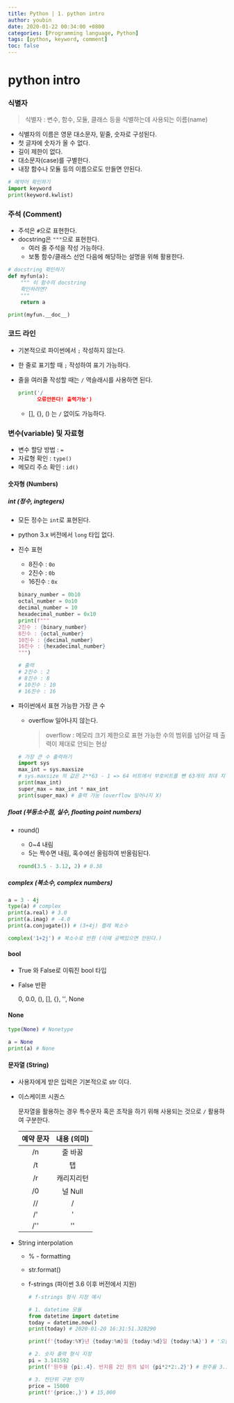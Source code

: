 ```yaml
---
title: Python | 1. python intro
author: youbin
date: 2020-01-22 00:34:00 +0800
categories: [Programming language, Python]
tags: [python, keyword, comment]
toc: false
---
```


# python intro

### 식별자

> 식별자 : 변수, 함수, 모듈, 클래스 등을 식별하는데 사용되는 이름(name)

- 식별자의 이름은 영문 대소문자, 밑줄, 숫자로 구성된다.
- 첫 글자에 숫자가 올 수 없다.
- 길이 제한이 없다.
- 대소문자(case)를 구별한다.
- 내장 함수나 모듈 등의 이름으로도 만들면 안된다.

```python
# 예약어 확인하기
import keyword
print(keyword.kwlist)
```

### 주석 (Comment)

- 주석은 `#`으로 표현한다.
- docstring은 `"""`으로 표현한다.
  - 여러 줄 주석을 작성 가능하다.
  - 보통 함수/클래스 선언 다음에 해당하는 설명을 위해 활용한다.

```python
# docstring 확인하기
def myfun(a):
    """ 이 함수의 docstring
    확인하려면?
    """
    return a

print(myfun.__doc__)
```

### 코드 라인

- 기본적으로 파이썬에서 `;` 작성하지 않는다.

- 한 줄로 표기할 때 `;` 작성하여 표기 가능하다.

- 줄을 여러줄 작성할 때는 `/` 역슬래시를 사용하면 된다.

  ```python
  print('/
        오류안뜬다! 출력가능')
  ```

  - [], {}, () 는 `/` 없이도 가능하다.

### 변수(variable) 및 자료형

- 변수 할당 방법 : `=`
- 자료형 확인 : `type()`
- 메모리 주소 확인 : `id()`

#### 숫자형 (Numbers)

##### int (정수, ingtegers)

- 모든 정수는 `int`로 표현된다.

- python 3.x 버전에서 `long` 타입 없다.

- 진수 표현

  - 8진수 : `0o`
  - 2진수 : `0b`
  - 16진수 : `0x`

  ```python
  binary_number = 0b10
  octal_number = 0o10
  decimal_number = 10
  hexadecimal_number = 0x10
  print(f"""
  2진수 : {binary_number}
  8진수 : {octal_number}
  10진수 : {decimal_number}
  16진수 : {hexadecimal_number}
  """)

  # 출력
  # 2진수 : 2
  # 8진수 : 8
  # 10진수 : 10
  # 16진수 : 16
  ```

- 파이썬에서 표현 가능한 가장 큰 수

  - overflow 일어나지 않는다.

    > overflow : 메모리 크기 제한으로 표현 가능한 수의 범위를 넘어갈 때 출력이 제대로 안되는 현상

  ```python
  # 가장 큰 수 출력하기
  import sys
  max_int = sys.maxsize
  # sys.maxsize 의 값은 2**63 - 1 => 64 비트에서 부호비트를 뺀 63개의 최대 치
  print(max_int)
  super_max = max_int * max_int
  print(super_max) # 출력 가능 (overflow 일어나지 X)
  ```

##### float (부동소수점, 실수, floating point numbers)

- round()

  - 0~4 내림
  - 5는 짝수면 내림, 혹수에선 올림하여 반올림된다.

  ```python
  round(3.5 - 3.12, 2) # 0.38
  ```

##### complex (복소수, complex numbers)

```python
a = 3 - 4j
type(a) # complex
print(a.real) # 3.0
print(a.imag) # -4.0
print(a.conjugate()) # (3+4j) 켤레 복소수

complex('1+2j') # 복소수로 반환 (이때 공백있으면 안된다.)
```

#### bool

- True 와 False로 이뤄진 bool 타입

- False 반환

  0, 0.0, (), [], {}, '', None

#### None

```python
type(None) # Nonetype

a = None
print(a) # None
```

#### 문자열 (String)

- 사용자에게 받은 입력은 기본적으로 str 이다.

- 이스케이프 시퀀스

  문자열을 활용하는 경우 특수문자 혹은 조작을 하기 위해 사용되는 것으로 `/` 활용하여 구분한다.

  | 예약 문자 | 내용 (의미) |
  | :-------: | :---------: |
  |    /n     |   줄 바꿈   |
  |    /t     |     탭      |
  |    /r     | 캐리지리턴  |
  |    /0     |   널 Null   |
  |    //     |      /      |
  |    /'     |      '      |
  |    /''    |     ''      |

- String interpolation

  - % - formatting

  - str.format()

  - f-strings (파이썬 3.6 이후 버전에서 지원)

    ```python
    # f-strings 형식 지정 예시

    # 1. datetime 모듈
    from datetime import datetime
    today = datetime.now()
    print(today) # 2020-01-20 16:31:51.328290

    print(f'{today:%Y}년 {today:%m}월 {today:%d}일 {today:%A}') # '오늘은 2020년 01월 20일 Monday'

    # 2. 숫자 출력 형식 지정
    pi = 3.141592
    print(f'원주율 {pi:.4}. 반지름 2인 원의 넓이 {pi*2*2:.2}') # 원주율 3.142 반지름 2인 원의 넓이 1.3e+01

    # 3. 천단위 구분 인자
    price = 15000
    print(f'{price:,}') # 15,000
    ```
